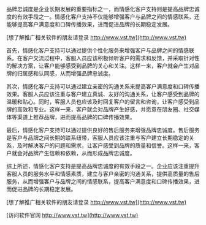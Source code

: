 品牌忠诚度是企业长期发展的重要指标之一，而情感化客户支持则是提高品牌忠诚度的有效手段之一。情感化客户支持不仅能够增强客户与品牌之间的情感联系，还能够提高客户满意度和口碑传播效果，进而促进品牌的长期稳定发展。

[想了解推广相关软件的朋友请登录 http://www.vst.tw](http://www.vst.tw)

首先，情感化客户支持可以通过提供个性化服务来增强客户与品牌之间的情感联系。在客户交流过程中，客服人员应该积极倾听客户的需求和反馈，并采取针对性的解决方案，让客户能够感受到品牌的关心和关注。这样一来，客户就会产生对品牌的归属感和认同感，从而增强品牌忠诚度。

其次，情感化客户支持可以通过建立亲密的沟通关系来提高客户满意度和口碑传播效果。客服人员应该注重与客户建立真诚、友好的沟通关系，让客户感受到品牌的温暖和贴心。同时，客服人员也应该及时回复客户的留言和咨询，让客户感受到品牌的高效和专业。这样一来，客户就会对品牌产生好感，并愿意在朋友圈、社交媒体等渠道上推荐品牌，进而提高品牌的口碑传播效果。

最后，情感化客户支持可以通过提供良好的售后服务来增强品牌忠诚度。售后服务是客户与品牌之间长期的联系纽带，客服人员应该注重与客户建立长期稳定的关系，及时解决客户的问题和需求，让客户感受到品牌的质量和信誉。这样一来，客户就会对品牌产生信赖和依赖，从而形成品牌忠诚度。

综上所述，情感化客户支持是提高品牌忠诚度的有效手段之一。企业应该注重提升客服人员的服务水平和情感素质，建立与客户亲密的沟通关系，提供高质量的售后服务，从而增强客户与品牌之间的情感联系，提高客户满意度和口碑传播效果，进而促进品牌的长期稳定发展。

[想了解推广相关软件的朋友请登录 http://www.vst.tw](http://www.vst.tw)


[访问软件官网 http://www.vst.tw](http://www.vst.tw)
